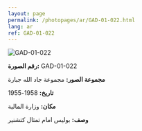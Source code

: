```yaml
---
layout: page
permalink: /photopages/ar/GAD-01-022.html
lang: ar
ref: GAD-01-022
---
```


![GAD-01-022](/smallimages/GAD-01-022-600.jpg)

**رقم الصورة:** GAD-01-022  

**مجموعة الصور:** مجموعة جاد الله جبارة

**تاريخ:** 1958-1955

**مكان:** وزارة المالية

**وصف:** بوليس امام تمثال كتشنير
